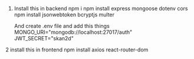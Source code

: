 

1.  Install this in backend 
    npm i
    npm install express mongoose dotenv cors
    npm install jsonwebtoken bcryptjs multer

    And create
    .env file and add this things
    MONGO_URI="mongodb://localhost:27017/auth"
    JWT_SECRET="skan2d"



2   install this in frontend 
    npm install axios react-router-dom